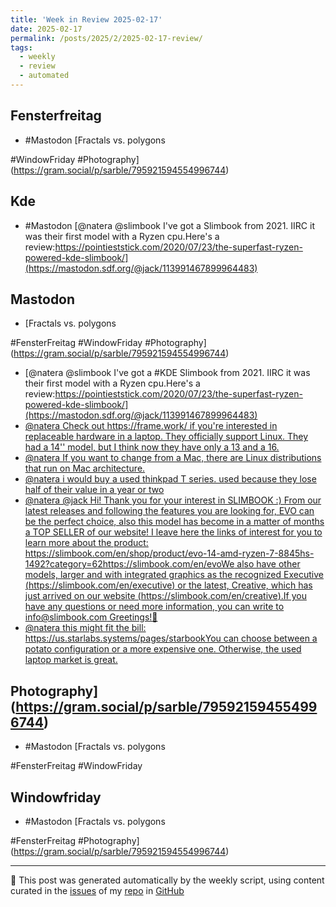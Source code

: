 ```yaml
---
title: 'Week in Review 2025-02-17'
date: 2025-02-17
permalink: /posts/2025/2/2025-02-17-review/
tags:
  - weekly
  - review
  - automated
---
```

## Fensterfreitag
- #Mastodon [Fractals vs. polygons

 #WindowFriday #Photography](https://gram.social/p/sarble/795921594554996744)

## Kde
- #Mastodon [@natera @slimbook I've got a  Slimbook from 2021. IIRC it was their first model with a Ryzen cpu.Here's a review:https://pointieststick.com/2020/07/23/the-superfast-ryzen-powered-kde-slimbook/](https://mastodon.sdf.org/@jack/113991467899964483)

## Mastodon
-  [Fractals vs. polygons

#FensterFreitag #WindowFriday #Photography](https://gram.social/p/sarble/795921594554996744)
-  [@natera @slimbook I've got a #KDE Slimbook from 2021. IIRC it was their first model with a Ryzen cpu.Here's a review:https://pointieststick.com/2020/07/23/the-superfast-ryzen-powered-kde-slimbook/](https://mastodon.sdf.org/@jack/113991467899964483)
-  [@natera Check out https://frame.work/ if you're interested in replaceable hardware in a laptop. They officially support Linux. They had a 14'' model, but I think now they have only a 13 and a 16.](https://mas.to/@ormai/113990348798285551)
-  [@natera  If you want to change from a Mac, there are Linux distributions that run on Mac architecture.](https://mastodon.nz/@canusfeminacanis/113990354524625198)
-  [@natera i would buy a used thinkpad T series. used because they lose half of their value in a year or two](https://c.im/@oht/113990404211873872)
-  [@natera @jack Hi! Thank you for your interest in SLIMBOOK :) From our latest releases and following the features you are looking for, EVO can be the perfect choice, also this model has become in a matter of months a TOP SELLER of our website! I leave here the links of interest for you to learn more about the product: https://slimbook.com/en/shop/product/evo-14-amd-ryzen-7-8845hs-1492?category=62https://slimbook.com/en/evoWe also have other models, larger and with integrated graphics as the recognized Executive (https://slimbook.com/en/executive) or the latest, Creative, which has just arrived on our website (https://slimbook.com/en/creative).If you have any questions or need more information, you can write to info@slimbook.com Greetings!🐧](https://linuxrocks.online/@slimbook/113990653039175926)
-  [@natera this might fit the bill: https://us.starlabs.systems/pages/starbookYou can choose between a potato configuration or a more expensive one. Otherwise, the used laptop market is great.](https://fosstodon.org/@nenos/113990680924420531)

## Photography](https://gram.social/p/sarble/795921594554996744)
- #Mastodon [Fractals vs. polygons

#FensterFreitag #WindowFriday 

## Windowfriday
- #Mastodon [Fractals vs. polygons

#FensterFreitag  #Photography](https://gram.social/p/sarble/795921594554996744)

***
🤖 This post was generated automatically by the weekly script, using content curated in the [issues](https://github.com/nateraluis/nateraluis.github.io/issues) of my [repo](https://github.com/nateraluis/nateraluis.github.io/) in [GitHub](https://github.com/nateraluis)
